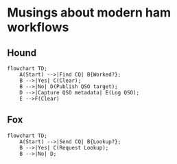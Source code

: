# Musings about modern ham workflows

## Hound

```mermaid
flowchart TD;
    A(Start) -->|Find CQ| B{Worked?};
    B -->|Yes| C(Clear);
    B -->|No| D(Publish QSO target);
    D -->|Capture QSO metadata| E(Log QSO);
    E -->F(Clear)
```

## Fox

```mermaid
flowchart TD;
    A(Start) -->|Send CQ| B{Lookup?};
    B -->|Yes| C(Request Lookup);
    B -->|No| D;
```